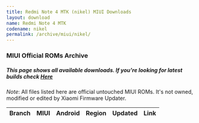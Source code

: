 ```yaml
---
title: Redmi Note 4 MTK (nikel) MIUI Downloads
layout: download
name: Redmi Note 4 MTK
codename: nikel
permalink: /archive/miui/nikel/
---
```

### MIUI Official ROMs Archive
##### This page shows all available downloads. If you're looking for latest builds check [Here](/miui/nikel/)
*Note*: All files listed here are official untouched MIUI ROMs. It's not owned, modified or edited by Xiaomi Firmware Updater.


<div class="table-responsive-md" id="table-wrapper">
<table id="miui" class="compact table table-striped table-hover table-sm">
    <thead class="thead-dark">
        <tr>
            <th>Branch</th>
            <th>MIUI</th>
            <th>Android</th>
            <th>Region</th>
            <th>Updated</th>
            <th>Link</th>
        </tr>
    </thead>
    <script>loadMiuiArchive('nikel')</script>
</table>
</div>


